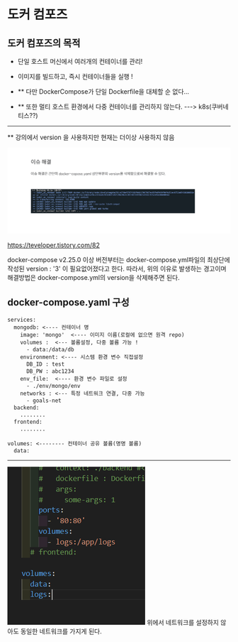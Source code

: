 # 도커 컴포즈 

## 도커 컴포즈의 목적
- 단일 호스트 머신에서 여러개의 컨테이너를 관리! 
- 이미지를 빌드하고, 즉시 컨테이너들을 실행 !



- ** 다만 DockerCompose가 단일 Dockerfile을 대체할 순 없다...
- ** 또한 멀티 호스트 환경에서 다중 컨테이너를 관리하지 않는다.
---> k8s(쿠버네티스??)



-------------
** 강의에서 version 을 사용하지만 현재는 더이상 사용하지 않음

![alt text](image.png)

https://teveloper.tistory.com/82

docker-compose v2.25.0 이상 버전부터는
docker-compose.yml파일의 최상단에 작성된 version : '3' 이 필요없어졌다고 한다.
따라서, 위의 이유로 발생하는 경고이며 해결방법은 docker-compose.yml의 version을 삭제해주면 된다.


docker-compose.yaml 구성
------------------------------
```
services:
  mongodb: <---- 컨테이너 명 
    image: 'mongo'  <---- 이미지 이름(로컬에 없으면 원격 repo)
    volumes :  <--- 볼륨설정, 다중 볼륨 가능 ! 
      - data:/data/db
    environment: <---- 시스템 환경 변수 직접설정
      DB_ID : test
      DB_PW : abc1234
    env_file:  <---- 환경 변수 파일로 설정
      - ./env/mongo/env
    networks : <--- 특정 네트워크 연결, 다중 가능
      - goals-net
  backend:
    ........
  frontend:
    ........

volumes: <-------- 컨테이너 공유 볼륨(명명 볼륨)
  data:
```
----------------------------

![alt text](image-1.png)
위에서 네트워크를 설정하지 않아도 동일한 네트워크를 가지게 된다.

